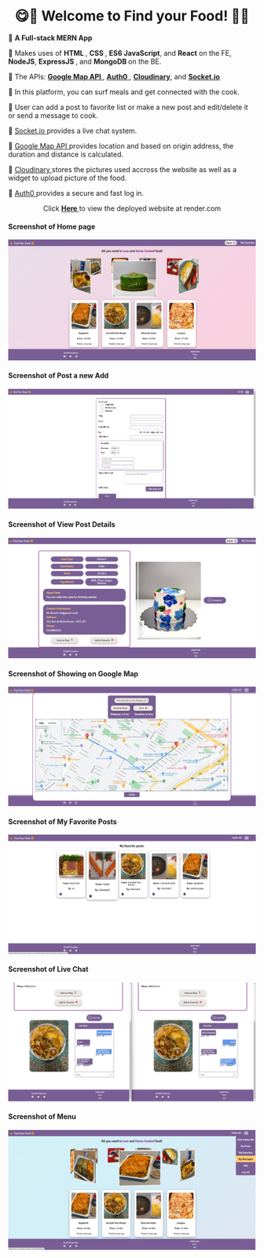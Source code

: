 <h1 align="center">😋🍲 Welcome to Find your Food! 🍲😋</h1>

<p>📌 <strong> A Full-stack MERN App </strong></p>
<p>📌 Makes uses of <strong>HTML </strong>, <strong>CSS </strong>, <strong> ES6 JavaScript</strong>, and <strong> React</strong> on the FE, <strong> NodeJS</strong>, <strong> ExpressJS </strong>, and <strong> MongoDB </strong> on the BE. </p>
<p>📌 The APIs:  <a href="https://developers.google.com/maps"> <strong>Google Map API </strong> </a>, <a href="https://auth0.com/docs/quickstart/spa/react/interactive"> <strong>Auth0</strong> </a>, <a href="https://cloudinary.com/documentation">  <strong>Cloudinary</strong></a>, and <a href="https://socket.io/"> <strong>Socket.io</strong> </a> </p>
<p>📌 In this platform, you can surf meals and get connected with the cook. </p>
<p>📌 User can add a post to favorite list or make a new post and edit/delete it or send a message to cook. </p>
<p>📌 <a href="https://socket.io/"> Socket.io </a> provides a live chat system. </p>
<p>📌 <a href="https://developers.google.com/maps"> Google Map API </a> provides location and based on origin address, the duration and distance is calculated. </p>
<p>📌 <a href="https://cloudinary.com/documentation"> Cloudinary </a> stores the pictures used accross the website as well as a widget to upload picture of the food. </p>
<p>📌 <a href="https://auth0.com/docs/quickstart/spa/react/interactive"> Auth0 </a> provides a secure and fast log in. </p>



<p align="center"> Click <a href="https://find-your-food.onrender.com"><strong> Here</strong> </a> to view the deployed website at render.com </p>


#### Screenshot of Home page
![Screenshot of home page!](./client/src/assets/images/find1.jpg "Home page")

#### Screenshot of Post a new Add
![Screenshot of Post a new Add!](./client/src/assets/images/food02.jpg "Post a new Add")


#### Screenshot of View Post Details
![View Post Details](./client/src/assets/images/food01.jpg "View Post Details")


#### Screenshot of Showing on Google Map
![Screenshot of Showing on Google Map!](./client/src/assets/images/find4.jpg "Showing on Google Map")


#### Screenshot of My Favorite Posts
![Screenshot of My Favorite Posts!](./client/src/assets/images/find5.jpg "My Favorite Posts")


#### Screenshot of Live Chat
![Screenshot of Live Chat!](./client/src/assets/images/find6.jpg "Live Chat")

#### Screenshot of Menu
![Screenshot of Menu!](./client/src/assets/images/find7.jpg "Menu")